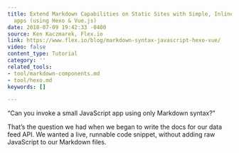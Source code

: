 ```yaml
---
title: Extend Markdown Capabilities on Static Sites with Simple, Inline JavaScript
  apps (using Hexo & Vue.js)
date: 2018-07-09 19:42:33 -0400
source: Ken Kaczmarek, Flex.io
link: https://www.flex.io/blog/markdown-syntax-javascript-hexo-vue/
video: false
content_type: Tutorial
category: ''
related_tools:
- tool/markdown-components.md
- tool/hexo.md
keywords: []

---
```

“Can you invoke a small JavaScript app using only Markdown syntax?”

That’s the question we had when we began to write the docs for our data feed API. We wanted a live, runnable code snippet, without adding raw JavaScript to our Markdown files.